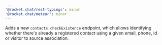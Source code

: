```yaml
---
'@rocket.chat/rest-typings': minor
'@rocket.chat/meteor': minor
---
```


Adds a new `contacts.checkExistence` endpoint, which allows identifying whether there's already a registered contact using a given email, phone, id or visitor to source association.
